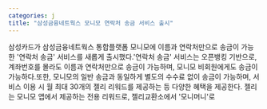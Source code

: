 ```yaml
---
categories: j
title: "삼성금융네트웍스 모니모 연락처 송금 서비스 출시"
---
```

삼성카드가 삼성금융네트웍스 통합플랫폼 모니모에 이름과 연락처만으로 송금이 가능한 &#39;연락처 송금&#39; 서비스를 새롭게 출시했다.&#39;연락처 송금&#39; 서비스는 오픈뱅킹 기반으로, 계좌번호를 몰라도 이름과 연락처만으로 송금이 가능하며, 모니모 비회원에게도 송금이 가능하다.또한, 모니모의 일반 송금과 동일하게 별도의 수수료 없이 송금이 가능하며, 서비스 이용 시 월 최대 30개의 젤리 리워드를 제공하는 등 다양한 혜택을 제공한다. 젤리는 모니모 앱에서 제공하는 전용 리워드로, 젤리교환소에서 &#39;모니머니&#39;로